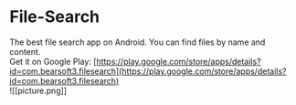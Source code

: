 # File-Search
The best file search app on Android. You can find files by name and content.  
Get it on Google Play: [https://play.google.com/store/apps/details?id=com.bearsoft3.filesearch](https://play.google.com/store/apps/details?id=com.bearsoft3.filesearch)  
![[picture.png]]
